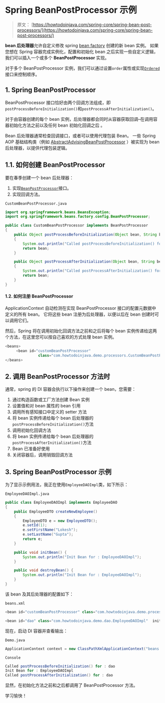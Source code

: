 # Spring BeanPostProcessor 示例

> 原文： [https://howtodoinjava.com/spring-core/spring-bean-post-processors/](https://howtodoinjava.com/spring-core/spring-bean-post-processors/)

**bean 后处理器**允许自定义修改 spring [bean factory](https://howtodoinjava.com/spring-core/different-spring-ioc-containers/) 创建的新 bean 实例。 如果您想在 Spring 容器完成实例化，配置和初始化 bean 之后实现一些自定义逻辑，我们可以插入一个或多个 **BeanPostProcessor** 实现。

对于多个 BeanPostProcessor 实例，我们可以通过设置`order`属性或实现[`Ordered`](https://docs.spring.io/spring-framework/docs/current/javadoc-api/org/springframework/core/Ordered.html)接口来控制顺序。

## 1\. Spring BeanPostProcessor

BeanPostProcessor 接口恰好由两个回调方法组成，即`postProcessBeforeInitialization()`和`postProcessAfterInitialization()`。

对于由容器创建的每个 bean 实例，后处理器都会同时从容器获取回调–在调用容器初始化方法之前以及任何 bean 初始化回调之后 。

Bean 后处理器通常检查回调接口，或者可以使用代理包装 Bean。 一些 Spring AOP 基础结构类（例如 [AbstractAdvisingBeanPostProcessor](https://github.com/spring-projects/spring-framework/blob/master/spring-aop/src/main/java/org/springframework/aop/framework/AbstractAdvisingBeanPostProcessor.java) ）被实现为 bean 后处理器，以提供代理包装逻辑。

## 1.1. 如何创建 BeanPostProcessor

要在春季创建一个 bean 后处理器：

1.  实现[`BeanPostProcessor`](https://docs.spring.io/spring-framework/docs/current/javadoc-api/org/springframework/beans/factory/config/BeanPostProcessor.html "BeanPostProcessor")接口。
2.  实现回调方法。

`CustomBeanPostProcessor.java`

```java
import org.springframework.beans.BeansException;
import org.springframework.beans.factory.config.BeanPostProcessor;

public class CustomBeanPostProcessor implements BeanPostProcessor 
{
	public Object postProcessBeforeInitialization(Object bean, String beanName) throws BeansException 
	{
		System.out.println("Called postProcessBeforeInitialization() for :" + beanName);
		return bean;
	}

	public Object postProcessAfterInitialization(Object bean, String beanName) throws BeansException 
	{
		System.out.println("Called postProcessAfterInitialization() for :" + beanName);
		return bean;
	}
}

```

#### 1.2. 如何注册 BeanPostProcessor

ApplicationContext 自动检测在实现 BeanPostProcessor 接口的配置元数据中定义的所有 bean。 它将这些 bean 注册为后处理器，以便以后在 bean 创建时可以调用它们。

然后，Spring 将在调用初始化回调方法之前和之后将每个 bean 实例传递给这两个方法，在这里您可以按自己喜欢的方式处理 bean 实例。

```java
<beans>
     <bean id="customBeanPostProcessor" 
               class="com.howtodoinjava.demo.processors.CustomBeanPostProcessor" />
</beans>

```

## 2\. 调用 BeanPostProcessor 方法时

通常，spring 的 DI 容器会执行以下操作来创建一个 bean，您需要：

1.  通过构造函数或工厂方法创建 Bean 实例
2.  设置值和对 bean 属性的 bean 引用
3.  调用所有感知接口中定义的 setter 方法
4.  将 bean 实例传递给每个 bean 后处理器的`postProcessBeforeInitialization()`方法
5.  调用初始化回调方法
6.  将 bean 实例传递给每个 bean 后处理器的`postProcessAfterInitialization()`方法
7.  Bean 已准备好使用
8.  关闭容器后，调用销毁回调方法

## 3\. Spring BeanPostProcessor 示例

为了显示示例用法，我正在使用`EmployeeDAOImpl`类，如下所示：

`EmployeeDAOImpl.java`

```java
public class EmployeeDAOImpl implements EmployeeDAO
{
	public EmployeeDTO createNewEmployee()
	{
		EmployeeDTO e = new EmployeeDTO();
		e.setId(1);
		e.setFirstName("Lokesh");
		e.setLastName("Gupta");
		return e;
	}

	public void initBean() {
		System.out.println("Init Bean for : EmployeeDAOImpl");
	}

	public void destroyBean() {
		System.out.println("Init Bean for : EmployeeDAOImpl");
	}
}

```

该 bean 及其后处理器的配置如下：

`beans.xml`

```java
<bean id="customBeanPostProcessor" class="com.howtodoinjava.demo.processors.CustomBeanPostProcessor" />

<bean id="dao" class="com.howtodoinjava.demo.dao.EmployeeDAOImpl"  init-method="initBean" destroy-method="destroyBean"/>

```

现在，启动 DI 容器并查看输出：

`Demo.java`

```java
ApplicationContext context = new ClassPathXmlApplicationContext("beans.xml");

```

`Console`

```java
Called postProcessBeforeInitialization() for : dao
Init Bean for : EmployeeDAOImpl
Called postProcessAfterInitialization() for : dao

```

显然，在初始化方法之前和之后都调用了 BeanPostProcessor 方法。

学习愉快！